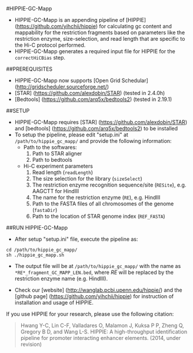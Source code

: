 <html>

#HIPPIE-GC-Mapp

* HIPPIE-GC-Mapp is an appending pipeline of [HIPPIE] (https://github.com/yihchii/hippie) for calculating gc content and mappability for the restriction fragments based on parameters like the restriction enzyme, size-selection, and read length that are specific to the Hi-C protocol performed.
* HIPPIE-GC-Mapp generates a required input file for HIPPIE for the `correctHiCBias` step.


##PREREQUISITES
* HIPPIE-GC-Mapp now supports [Open Grid Schedular] (http://gridscheduler.sourceforge.net/)
* [STAR] (https://github.com/alexdobin/STAR) (tested in 2.4.0h)
* [Bedtools] (https://github.com/arq5x/bedtools2) (tested in 2.19.1)


##SETUP
* HIPPIE-GC-Mapp requires [STAR] (https://github.com/alexdobin/STAR) and [bedtools] (https://github.com/arq5x/bedtools2) to be installed
* To setup the pipeline, please edit "setup.ini" at `/path/to/hippie_gc_mapp/` and provide the following information:
  * Path to the softwares:
    1. Path to STAR aligner
    2. Path to bedtools
  * Hi-C experiment parameters
    1. Read length (`readLength`)
    2. The size selection for the library (`sizeSelect`)
    3. The restriction enzyme recognition sequence/site (`RESite`), e.g. AAGCTT for HindIII
    4. The name for the restriction enzyme (`RE`), e.g. HindIII
    5. Path to the FASTA files of all chromosomes of the genome (`fastaDir`)
    5. Path to the location of STAR genome index (`REF_FASTA`)

##RUN HIPPIE-GC-Mapp
* After setup "setup.ini" file, execute the pipeline as:
```
cd /path/to/hippie_gc_mapp/
sh ./hippie_gc_mapp.sh
```
* The output file will be at `/path/to/hippie_gc_mapp/` with the name as `*RE*_fragment_GC_MAPP_LEN.bed`, where *RE* will be replaced by the restriction enzyme name (e.g. HindIII).



* Check our [website] (http://wanglab.pcbi.upenn.edu/hippie/) and the [github page] (https://github.com/yihchii/hippie) for instruction of installation and usage of HIPPIE.


If you use HIPPIE for your research, please use the following citation:

> Hwang Y-C, Lin C-F, Valladares O, Malamon J, Kuksa P P, Zheng Q, Gregory B D, and Wang L-S. HIPPIE: A high-throughput identification pipeline for promoter interacting enhancer elements. (2014, under revision)

</html>
